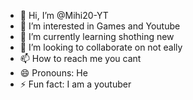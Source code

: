- 👋 Hi, I’m @Mihi20-YT
- 👀 I’m interested in Games and Youtube
- 🌱 I’m currently learning shothing new
- 💞️ I’m looking to collaborate on not eally
- 📫 How to reach me you cant
- 😄 Pronouns: He
- ⚡ Fun fact: I am a youtuber

<!---
Mihi20-YT/Mihi20-YT is a ✨ special ✨ repository because its `README.md` (this file) appears on your GitHub profile.
You can click the Preview link to take a look at your changes.
--->
